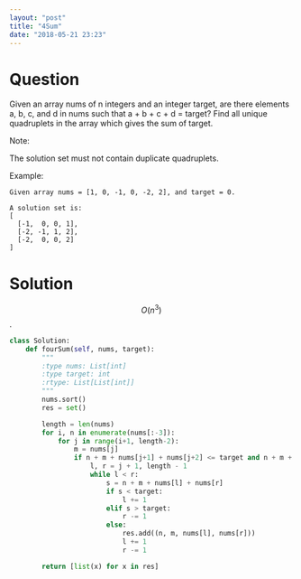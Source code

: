 ```yaml
---
layout: "post"
title: "4Sum"
date: "2018-05-21 23:23"
---
```


# Question
Given an array nums of n integers and an integer target, are there elements a, b, c, and d in nums such that a + b + c + d = target? Find all unique quadruplets in the array which gives the sum of target.

Note:

The solution set must not contain duplicate quadruplets.

Example:
```
Given array nums = [1, 0, -1, 0, -2, 2], and target = 0.

A solution set is:
[
  [-1,  0, 0, 1],
  [-2, -1, 1, 2],
  [-2,  0, 0, 2]
]
```

# Solution
$$O(n^3)$$.

```python
class Solution:
    def fourSum(self, nums, target):
        """
        :type nums: List[int]
        :type target: int
        :rtype: List[List[int]]
        """
        nums.sort()
        res = set()

        length = len(nums)
        for i, n in enumerate(nums[:-3]):
            for j in range(i+1, length-2):
                m = nums[j]
                if n + m + nums[j+1] + nums[j+2] <= target and n + m + nums[-1] + nums[-2] >= target:
                    l, r = j + 1, length - 1
                    while l < r:
                        s = n + m + nums[l] + nums[r]
                        if s < target:
                            l += 1
                        elif s > target:
                            r -= 1
                        else:
                            res.add((n, m, nums[l], nums[r]))
                            l += 1
                            r -= 1

        return [list(x) for x in res]


```

